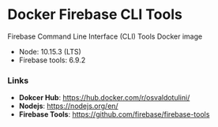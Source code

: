 # Docker Firebase CLI Tools

Firebase Command Line Interface (CLI) Tools Docker image

- Node: 10.15.3 (LTS)
- Firebase tools: 6.9.2


### Links

- **Dokcer Hub**: https://hub.docker.com/r/osvaldotulini/
- **Nodejs**: https://nodejs.org/en/
- **Firebase Tools**: https://github.com/firebase/firebase-tools	
 
